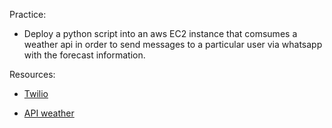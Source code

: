 Practice:
 - Deploy a python script into an aws EC2 instance that comsumes a weather api in order to send messages 
 to a particular user via whatsapp with the forecast information.

Resources:

- [Twilio](https://console.twilio.com/us1/develop/phone-numbers/manage/incoming)

- [API weather](https://www.weatherapi.com/api-explorer.aspx)
